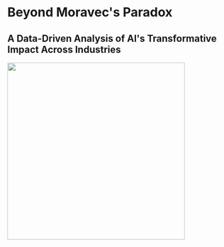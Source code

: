 # Beyond Moravec's Paradox
## A Data-Driven Analysis of AI's Transformative Impact Across Industries
<img src="https://github.com/user-attachments/assets/0719938a-9ef0-41dd-90ea-1cc003016e06" width="400"/>
